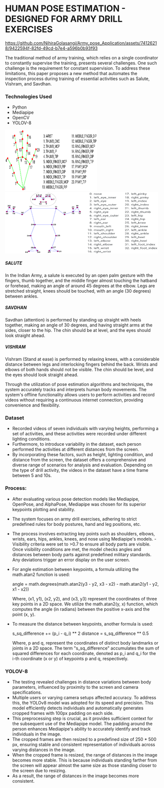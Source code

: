 
# HUMAN POSE ESTIMATION - DESIGNED FOR ARMY DRILL EXERCISES



https://github.com/NihiraGolasangi/Army_pose_Application/assets/74126218/9422594f-82fd-49cd-b7e4-a596b0b93f93



The traditional method of army training, which relies on a single coordinator to constantly supervise the training, presents several challenges. One such challenge is the requirement for constant supervision. To address these limitations, this paper proposes a new method that automates the inspection process during training of essential activities such as Salute, Vishram, and Savdhan.

### Technologies Used

- Python
- Mediapipe
- OpenCV
- YOLOV-8

<img src="Reference for Keypoints/Hand Points.png" width="300" height="200" position="centre">
<img src="Reference for Keypoints/Pose Points.png" width="500" height="200" position="centre">

##### SALUTE

In the Indian Army, a salute is executed by an open palm gesture with the fingers, thumb together, and the middle finger almost touching the hatband or forehead, making an angle of around 45 degrees at the elbow. Legs are stretched straight, knees should be touched, with an angle (30 degrees) between ankles.

##### SAVDHAN

Savdhan (attention) is performed by standing up straight with heels together, making an angle of 30 degrees, and having straight arms at the sides, closer to the hip. The chin should be at level, and the eyes should look straight ahead.

##### VISHRAM
Vishram (Stand at ease) is performed by relaxing knees, with a considerable distance between legs and interlocking fingers behind the back. Wrists and elbows of both hands should not be visible. The chin should be level, and the eyes should look straight ahead.


Through the utilization of pose estimation algorithms and techniques, the system accurately tracks and interprets human body movements. The system's offline functionality allows users to perform activities and record videos without requiring a continuous internet connection, providing convenience and flexibility.

### Dataset
- Recorded videos of seven individuals with varying heights, performing a set of activities, and these activities were recorded under different lighting conditions.
- Furthermore, to introduce variability in the dataset, each person performed the activities at different distances from the screen.
- By incorporating these factors, such as height, lighting condition, and distance from the screen, the dataset offers a comprehensive and diverse range of scenarios for analysis and evaluation. Depending on the type of drill activity, the videos in the dataset have a time frame between 5 and 10s.



### Process:

- After evaluating various pose detection models like Mediapipe, OpenPose, and AlphaPose, Mediapipe was chosen for its superior keypoints plotting and stability.
- The system focuses on army drill exercises, adhering to strict predefined rules for body postures, hand and leg positions, etc.
- The process involves extracting key points such as shoulders, elbows, wrists, ears, hips, ankles, knees, and nose using Mediapipe's models. - Visibility criteria were set to >0.7 to ensure all body parts are visible. Once visibility conditions are met, the model checks angles and distances between body parts against predefined military standards. Any deviations trigger an error display on the user screen.
- For angle estimation between keypoints, a formula utilizing the math.atan2 function is used:

    angle = math.degrees(math.atan2(y3 - y2, x3 - x2) - math.atan2(y1 - y2, x1 - x2)) 

   Where, (x1, y1), (x2, y2), and (x3, y3) represent the coordinates of three key points in a 2D space. We utilize the math.atan2(y, x) function, which computes the angle (in radians) between the positive x-axis and the point (x, y).

- To measure the distance between keypoints, another formula is used:

    s_sq_difference += (p_i - q_i) ** 2
   distance = s_sq_difference ** 0.5 

   Where, p and q, represent the coordinates of distinct body landmarks or joints in a 2D space. The term "s_sq_difference" accumulates the sum of squared differences for each coordinate, denoted as p_i and q_i for the i-th coordinate (x or y) of keypoints p and q, respectively.

### YOLOV-8

- The testing revealed challenges in distance variations between body parameters, influenced by proximity to the screen and camera specifications.
- Multiple users or varying camera setups affected accuracy. To address this, the YOLOv8 model was adopted for its speed and precision. This model efficiently detects individuals and automatically generates cropped frames with 100px padding on each side.
- This preprocessing step is crucial, as it provides sufficient context for the subsequent use of the Mediapipe model. The padding around the person enhances Mediapipe's ability to accurately identify and track individuals in the image.
- The cropped frames are then resized to a predefined size of 250 * 500 px, ensuring stable and consistent representation of individuals across varying distances in the image.
- When the cropped frame is resized, the range of distances in the image becomes more stable. This is because individuals standing farther from the screen will appear almost the same size as those standing closer to the screen due to resizing.
- As a result, the range of distances in the image becomes more consistent.

